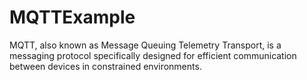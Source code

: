 # MQTTExample
MQTT, also known as Message Queuing Telemetry Transport, is a messaging protocol specifically designed for efficient communication between devices in constrained environments. 
